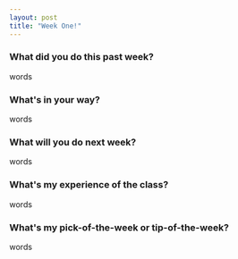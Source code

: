```yaml
---
layout: post
title: "Week One!"
---
```

### What did you do this past week? ###
words

### What's in your way? ###
words

### What will you do next week? ###
words

### What's my experience of the class? ###
words

### What's my pick-of-the-week or tip-of-the-week? ###
words
